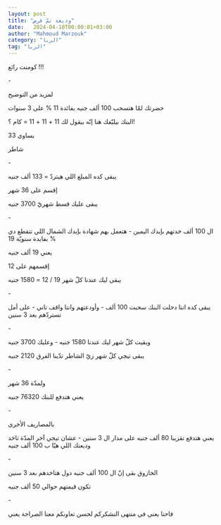 ```yaml
---
layout: post
title: "وديعة ثمّ قرض"
date:   2024-04-10T00:00:01+03:00
author: "Mahmoud Marzouk"
category: "الربا"
tag: "الربا"
---
```



كومنت رائع !!!

\-

لمزيد من التوضيح

حضرتك لمّا هتسحب 100 ألف جنيه بفائدة 11 % على 3
سنوات

البنك بيليّفك هنا إنّه بيقول لك 11 + 11 + 11 = كام
؟!

يساوي 33

شاطر

\-

يبقى كده المبلغ اللي هيتردّ = 133 ألف جنيه

إقسم على 36 شهر

يبقى عليك قسط شهريّ 3700 جنيه

\-

ال 100 ألف خدتهم بإيدك اليمين - هتعمل بهم شهادة بإيدك
الشمال اللي تتقطع دي بفايدة سنويّة 19 %

يعني 19 ألف جنيه

إقسمهم على 12

يبقى ليك عندنا كلّ شهر 19 / 12 = 1580 جنيه

\-

يبقى كده انتا دخلت البنك سحبت 100 ألف - وأودعتهم وانتا
واقف تاني - على أمل تستردّهم بعد 3 سنين

\-

وبقيت كلّ شهر ليك عندنا 1580 جنيه - وعليك 3700
جنيه

يبقى تيجي كلّ شهر زيّ الشاطر تدّينا الفرق 2120 جنيه

\-

ولمدّة 36 شهر

يعني هتدفع للبنك 76320 جنيه

\-

بالمصاريف الأخرى

يعني هتدفع تقريبا 80 ألف جنيه على مدار ال 3 سنين - عشان
تيجي آخر المدّة تاخد وديعتك اللي هيّا ب 100 ألف جنيه

\-

الخازوق بقى إنّ ال 100 ألف جنيه دول هتاخدهم بعد 3
سنين

تكون قيمتهم حوالي 50 ألف جنيه

\-

فاحنا يعني في منتهى النشكركم لحسن تعاونكم معنا الصراحة
يعني
